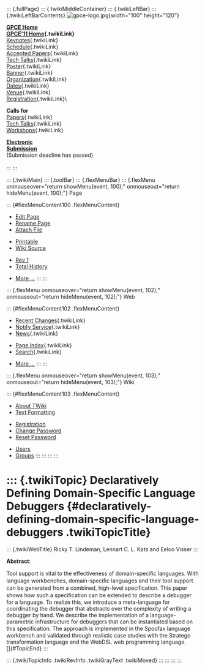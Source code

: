 ::: {.fullPage}
::: {.twikiMiddleContainer}
::: {.twikiLeftBar}
::: {.twikiLeftBarContents}
![gpce-logo.jpg](../pub/GPCE11/WebLeftBar/gpce-logo.jpg){width="100"
height="120"}

**[GPCE Home](http://program-transformation.org/Gpce)**\
**[GPCE\'11 Home](WebHome){.twikiLink}**\
[Keynotes](KeynoteSpeakers){.twikiLink}\
[Schedule](ConferenceProgram){.twikiLink}\
[Accepted Papers](AcceptedPapers){.twikiLink}\
[Tech Talks](TechTalks){.twikiLink}\
[Poster](Poster){.twikiLink}\
[Banner](Banner){.twikiLink}\
[Organization](ConferenceOrganization){.twikiLink}\
[Dates](ImportantDates){.twikiLink}\
[Venue](ConferenceVenue){.twikiLink}\
[Registration](ConferenceRegistration){.twikiLink}\

**Calls for**\
[Papers](CallForPapers){.twikiLink}\
[Tech Talks](CallForTechTalks){.twikiLink}\
[Workshops](Workshops){.twikiLink}

**[Electronic\
Submission](http://www.easychair.org/conferences/?conf=gpce11)**\
(Submission deadline has passed)\
\
:::
:::

::: {.twikiMain}
::: {.toolBar}
::: {.flexMenuBar}
::: {.flexMenu onmouseover="return showMenu(event, 100);" onmouseout="return hideMenu(event, 100);"}
Page

::: {#flexMenuContent100 .flexMenuContent}
-   [Edit
    Page](http://www.program-transformation.org/edit/GPCE11/DeclarativelyDefiningDomainSpecificLanguageDebuggers?t=1536828810)
-   [Rename
    Page](http://www.program-transformation.org/rename/GPCE11/DeclarativelyDefiningDomainSpecificLanguageDebuggers)
-   [Attach
    File](http://www.program-transformation.org/attach/GPCE11/DeclarativelyDefiningDomainSpecificLanguageDebuggers)

<!-- -->

-   [Printable](http://www.program-transformation.org/view/GPCE11/DeclarativelyDefiningDomainSpecificLanguageDebuggers?skin=print.pattern)
-   [Wiki
    Source](http://www.program-transformation.org/view/GPCE11/DeclarativelyDefiningDomainSpecificLanguageDebuggers?skin=text&raw=on&contenttype=text/plain)

<!-- -->

-   [Rev
    1](http://www.program-transformation.org/view/GPCE11/DeclarativelyDefiningDomainSpecificLanguageDebuggers?rev=1.1)
-   [Total
    History](http://www.program-transformation.org/rdiff/GPCE11/DeclarativelyDefiningDomainSpecificLanguageDebuggers)

<!-- -->

-   [More
    \...](http://www.program-transformation.org/oops/GPCE11/DeclarativelyDefiningDomainSpecificLanguageDebuggers?template=oopsmore&param1=1.1&param2=1.1)
:::
:::

::: {.flexMenu onmouseover="return showMenu(event, 102);" onmouseout="return hideMenu(event, 102);"}
Web

::: {#flexMenuContent102 .flexMenuContent}
-   [Recent Changes](WebChanges){.twikiLink}
-   [Notify Service](WebNotify){.twikiLink}
-   [News](WebNews){.twikiLink}

<!-- -->

-   [Page Index](WebIndex){.twikiLink}
-   [Search](WebSearch){.twikiLink}

<!-- -->

-   [More
    \...](http://www.program-transformation.org/oops/GPCE11/DeclarativelyDefiningDomainSpecificLanguageDebuggers?template=oopsmore&param1=1.1&param2=1.1)
:::
:::

::: {.flexMenu onmouseover="return showMenu(event, 103);" onmouseout="return hideMenu(event, 103);"}
Wiki

::: {#flexMenuContent103 .flexMenuContent}
-   [About
    TWiki](http://www.program-transformation.org/view/TWiki/WebHome)
-   [Text
    Formatting](http://www.program-transformation.org/view/TWiki/TextFormattingRules)

<!-- -->

-   [Registration](http://www.program-transformation.org/view/TWiki/TWikiRegistration)
-   [Change
    Password](http://www.program-transformation.org/view/TWiki/ChangePassword)
-   [Reset
    Password](http://www.program-transformation.org/view/TWiki/ResetPassword)

<!-- -->

-   [Users](http://www.program-transformation.org/view/Main/TWikiUsers)
-   [Groups](http://www.program-transformation.org/view/Main/TWikiGroups)
:::
:::
:::
:::

::: {.twikiTopic}
Declaratively Defining Domain-Specific Language Debuggers {#declaratively-defining-domain-specific-language-debuggers .twikiTopicTitle}
=========================================================

::: {.twikiWebTitle}
Ricky T. Lindeman, Lennart C. L. Kats and Eelco Visser
:::

**Abstract**:

Tool support is vital to the effectiveness of domain-speciﬁc languages.
With language workbenches, domain-speciﬁc languages and their tool
support can be generated from a combined, high-level speciﬁcation. This
paper shows how such a speciﬁcation can be extended to describe a
debugger for a language. To realize this, we introduce a meta-language
for coordinating the debugger that abstracts over the complexity of
writing a debugger by hand. We describe the implementation of a
language-parametric infrastructure for debuggers that can be
instantiated based on this speciﬁcation. The approach is implemented in
the Spoofax language workbench and validated through realistic case
studies with the Stratego transformation language and the WebDSL web
programming language.\
[]{#TopicEnd}
:::

::: {.twikiTopicInfo .twikiRevInfo .twikiGrayText .twikiMoved}
:::
:::
:::
:::
